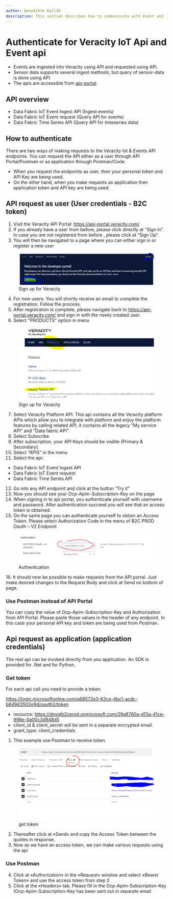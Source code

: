 ```yaml
---
author: Benedikte Kallåk
description: This section describes how to communicate with Event and IoT Apis
---
```


# Authenticate for Veracity IoT Api and Event api

- Events are ingested into Veracity using API and requested using API. 
- Sensor data supports several ingest methods, but query of sensor-data is done using API.
- The apis are accessible from [api-portal](https://api-portal.veracity.com/). 


## API overview
 - Data Fabric IoT Event Ingest API (Ingest events)
 - Data Fabric IoT Event request (Query API for events)
 - Data Fabric Time Series API  (Query API for timeseries data)

 
## How to authenticate
There are two ways of making requests to the Veracity Iot & Events API endpoints. You can request the API 
either as a user through API Portal/Postman or as application through Postman/Code. 
- When you request the endpoints as user, then your personal token and API Key are being used. 
- On the other hand, when you make requests as application then application token and API key are being used.



## API request as user (User credentials - B2C token)

1. Visit the Veracity API Portal: https://api-portal.veracity.com/
2. If you already have a user from before, please click directly at “Sign In”. In case you are not registered from before , please click at “Sign Up”.
3. You will then be navigated to a page where you can either sign in or register a new user

<figure>
	<img src="assets/signup1.png"/>
	<figcaption>Sign up for Veracity</figcaption>
</figure>


4. For new users: You will shortly receive an email to complete the registration. Follow the process.
5. After registration is complete, please navigate back to https://api-portal.veracity.com/ and sign in with the newly created user.
6. Select "PRODUCTS" option in menu 

<figure>
	<img src="assets/products1.png"/>
	<figcaption>Sign up for Veracity</figcaption>
</figure>

7. Select Veracity Platform API. This api contains all the Veracity platform APIs which allow you to integrate with platform and enjoy the platform features by calling related API, it contains all the legacy "My service API" and "Data fabric API".
8. Select Subscribe
9. After subscription, your API Keys should be visible (Primary & Secondary).
10. Select “APIS” in the menu
11. Select the api:
 - Data Fabric IoT Event Ingest API
 - Data Fabric IoT Event request
 - Data Fabric Time Series API
12. Go into any API endpoint and click at the button “Try it”
13. Now you should see your Ocp-Apim-Subscription-Key on the page
14. When signing in to api portal, you authenticate yourself with username and password. After authentication succeed you 
will see that an access token is obtained. 
15. On the same page you can authenticate yourself to obtain an Access Token. Please select
Authorization Code in the menu of B2C PROD Oauth – V2 Endpoint
<figure>
	<img src="assets/authentication1.png"/>
	<figcaption>Authentication</figcaption>
</figure>
16. It should now be possible to make requests from the API portal. Just make desired 
changes to the Request Body and click at Send on bottom of page. 
 

### Use Postman instead of API Portal

You can copy the value of Ocp-Apim-Subscription-Key and Authorization from API Portal. 
Please paste those values in the header of any endpoint. In this case your personal API key and token
are being used from Postman.

## Api request as application (application credentials)
The rest api can be invoked directly from you application. An SDK is provided for .Net and for Python.


### Get token
For each api call you need to provide a token.

https://login.microsoftonline.com/a68572e3-63ce-4bc1-acdc-b64943502e9d/oauth2/token

- resource: https://dnvglb2cprod.onmicrosoft.com/29a8760a-d13a-41ce-998e-0a00c3d948d5
- client_id & client_secret will be sent in a separate encrypted email.
- grant_type: client_credentials

1. This example use Postman to receive token.

<figure>
	<img src="assets/token1.png"/>
	<figcaption>get token</figcaption>
</figure>

2. Thereafter click at «Send» and copy the Access Token between the quotes in response.
3. Now as we have an access token, we can make various requests using the api

### Use Postman

4. Click at «Authorization» in the «Request» window and select «Bearer Token» and use the access token from step 2
5. Click at the «Headers» tab. Please fill in the Ocp-Apim-Subscription-Key (Ocp-Apim-Subscription-Key has been sent out in separate email 

